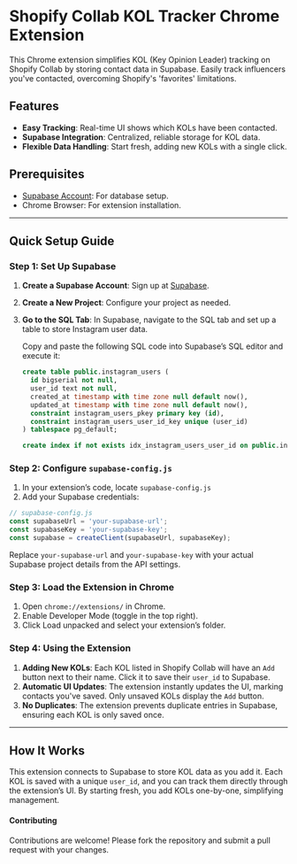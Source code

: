 # Shopify Collab KOL Tracker Chrome Extension

This Chrome extension simplifies KOL (Key Opinion Leader) tracking on Shopify Collab by storing contact data in Supabase. Easily track influencers you've contacted, overcoming Shopify's 'favorites' limitations.

## Features
- **Easy Tracking**: Real-time UI shows which KOLs have been contacted.
- **Supabase Integration**: Centralized, reliable storage for KOL data.
- **Flexible Data Handling**: Start fresh, adding new KOLs with a single click.

## Prerequisites
- [Supabase Account](https://supabase.com/): For database setup.
- Chrome Browser: For extension installation.

---



## Quick Setup Guide

### Step 1: Set Up Supabase
1. **Create a Supabase Account**: Sign up at [Supabase](https://supabase.com/).
2. **Create a New Project**: Configure your project as needed.
3. **Go to the SQL Tab**: In Supabase, navigate to the SQL tab and set up a table to store Instagram user data.

   Copy and paste the following SQL code into Supabase’s SQL editor and execute it:

   ```sql
   create table public.instagram_users (
     id bigserial not null,
     user_id text not null,
     created_at timestamp with time zone null default now(),
     updated_at timestamp with time zone null default now(),
     constraint instagram_users_pkey primary key (id),
     constraint instagram_users_user_id_key unique (user_id)
   ) tablespace pg_default;

   create index if not exists idx_instagram_users_user_id on public.instagram_users using btree (user_id) tablespace pg_default;


### Step 2: Configure `supabase-config.js`
1. In your extension’s code, locate `supabase-config.js`
2. Add your Supabase credentials:

```javascript
// supabase-config.js
const supabaseUrl = 'your-supabase-url';
const supabaseKey = 'your-supabase-key';
const supabase = createClient(supabaseUrl, supabaseKey);
```
Replace `your-supabase-url` and `your-supabase-key` with your actual Supabase project details from the API settings.

### Step 3: Load the Extension in Chrome
1. Open `chrome://extensions/` in Chrome.
2. Enable Developer Mode (toggle in the top right).
3. Click Load unpacked and select your extension’s folder.

### Step 4: Using the Extension
1. **Adding New KOLs**: Each KOL listed in Shopify Collab will have an `Add` button next to their name. Click it to save their `user_id` to Supabase.
2. **Automatic UI Updates**: The extension instantly updates the UI, marking contacts you've saved. Only unsaved KOLs display the `Add` button.
3. **No Duplicates**: The extension prevents duplicate entries in Supabase, ensuring each KOL is only saved once.


------------

## How It Works

This extension connects to Supabase to store KOL data as you add it. Each KOL is saved with a unique `user_id`, and you can track them directly through the extension’s UI. By starting fresh, you add KOLs one-by-one, simplifying management.

#### Contributing
Contributions are welcome! Please fork the repository and submit a pull request with your changes.
